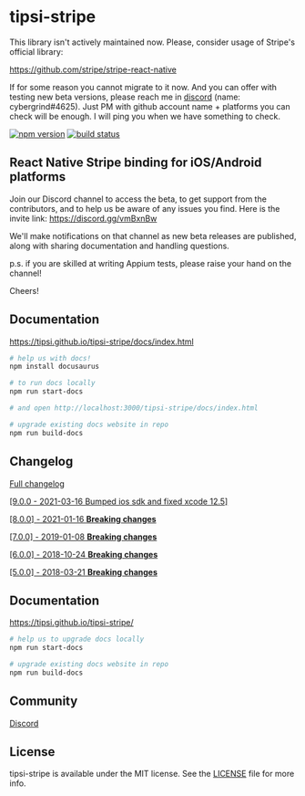 # tipsi-stripe

This library isn't actively maintained now. Please, consider usage of Stripe's official library:

https://github.com/stripe/stripe-react-native


If for some reason you cannot migrate to it now. And you can offer with testing new beta versions, please reach me in [discord](https://discord.gg/vmBxnBw) (name: cybergrind#4625). Just PM with github account name + platforms you can check will be enough.
I will ping you when we have something to check.


[![npm version](https://img.shields.io/npm/v/tipsi-stripe.svg?style=flat-square)](https://www.npmjs.com/package/tipsi-stripe)
[![build status](https://img.shields.io/travis/tipsi/tipsi-stripe/master.svg?style=flat-square)](https://travis-ci.org/tipsi/tipsi-stripe)

## React Native Stripe binding for iOS/Android platforms

Join our Discord channel to access the beta, to get support from the contributors, and to help us 
be aware of any issues you find.  Here is the invite link: https://discord.gg/vmBxnBw

We'll make notifications on that channel as new beta releases are published, along with sharing
documentation and handling questions.

p.s. if you are skilled at writing Appium tests, please raise your hand on the channel!

Cheers!


## Documentation

https://tipsi.github.io/tipsi-stripe/docs/index.html

```sh
# help us with docs!
npm install docusaurus

# to run docs locally
npm run start-docs

# and open http://localhost:3000/tipsi-stripe/docs/index.html

# upgrade existing docs website in repo
npm run build-docs
```

## Changelog

[Full changelog](/CHANGELOG.md)

[[9.0.0 - 2021-03-16 Bumped ios sdk and fixed xcode 12.5]](/CHANGELOG.md#900---2021-03-24)

[[8.0.0] - 2021-01-16 **Breaking changes**](/CHANGELOG.md#800---2021-01-16)

[[7.0.0] - 2019-01-08 **Breaking changes**](/CHANGELOG.md#700---2019-01-08)

[[6.0.0] - 2018-10-24 **Breaking changes**](/CHANGELOG.md#600---2018-10-24)

[[5.0.0] - 2018-03-21 **Breaking changes**](/CHANGELOG.md#500---2018-03-21)

## Documentation

https://tipsi.github.io/tipsi-stripe/

```sh
# help us to upgrade docs locally
npm run start-docs

# upgrade existing docs website in repo
npm run build-docs
```

## Community

[Discord](https://discord.gg/vmBxnBw)


## License

tipsi-stripe is available under the MIT license. See the [LICENSE](https://github.com/tipsi/tipsi-stripe/tree/master/LICENSE) file for more info.
